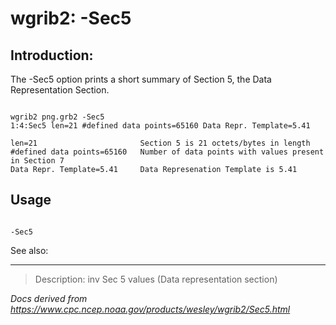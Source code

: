# wgrib2: -Sec5

## Introduction:

The -Sec5 option prints a short summary of Section 5, the
Data Representation Section.

```

wgrib2 png.grb2 -Sec5
1:4:Sec5 len=21 #defined data points=65160 Data Repr. Template=5.41

len=21                       Section 5 is 21 octets/bytes in length
#defined data points=65160   Number of data points with values present in Section 7
Data Repr. Template=5.41     Data Represenation Template is 5.41

```

## Usage

```

-Sec5

```

See also:

---

> Description: inv Sec 5 values (Data representation section)

_Docs derived from <https://www.cpc.ncep.noaa.gov/products/wesley/wgrib2/Sec5.html>_
